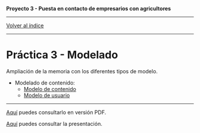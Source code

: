 __Proyecto 3 - Puesta en contacto de empresarios con agricultores__

---

[Volver al índice](../../README.md)

---

# Práctica 3 - Modelado

Ampliación de la memoria con los diferentes tipos de modelo.

* Modelado de contenido:
  * [Modelo de contenido](content-model.mdzip)
  * [Modelo de usuario](user-model.mdzip)

---

[Aquí](../../assets/memoria_v2.pdf) puedes consultarlo en versión PDF.

[Aquí](../../assets/presentacion_p3.pdf) puedes consultar la presentación.
